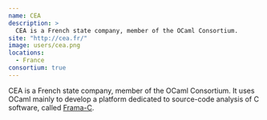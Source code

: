 ```yaml
---
name: CEA
description: > 
  CEA is a French state company, member of the OCaml Consortium.
site: "http://cea.fr/"
image: users/cea.png
locations: 
  - France
consortium: true
---
```


CEA is a French state company, member of the OCaml Consortium. It uses OCaml mainly to develop a platform dedicated to source-code analysis of C software, called [Frama-C](http://frama-c.com).
